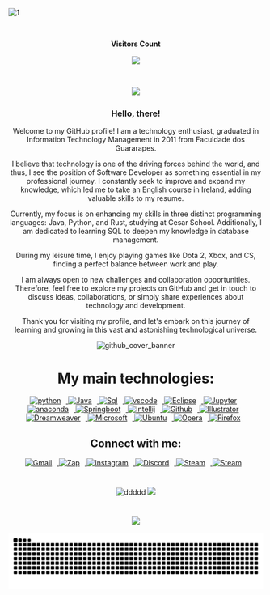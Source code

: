 ![1](https://user-images.githubusercontent.com/136653792/257000781-c9ea9605-7a8a-457d-90ec-60c4c29b4003.jpeg)
<div  align="center"> 

<div align="center">
<br><p align="centre"><b>Visitors Count</b></p>  
<p align="center"><img align="center" src="https://profile-counter.glitch.me/{HalleyVeras}/count.svg" /></p> 
<br></div>

<p align="center">
  <img src="https://github-profile-trophy.vercel.app/?username=HalleyVeras&theme=dracula&row=2&no-bg=true&column=3&margin-w=15&margin-h=15" />
</p>

### Hello, there! 



Welcome to my GitHub profile! I am a technology enthusiast, graduated in Information Technology Management in 2011 from Faculdade dos Guararapes.

I believe that technology is one of the driving forces behind the world, and thus, I see the position of Software Developer as something essential in my professional journey. I constantly seek to improve and expand my knowledge, which led me to take an English course in Ireland, adding valuable skills to my resume.

Currently, my focus is on enhancing my skills in three distinct programming languages: Java, Python, and Rust, studying at Cesar School. Additionally, I am dedicated to learning SQL to deepen my knowledge in database management.

During my leisure time, I enjoy playing games like Dota 2, Xbox, and CS, finding a perfect balance between work and play.

I am always open to new challenges and collaboration opportunities. Therefore, feel free to explore my projects on GitHub and get in touch to discuss ideas, collaborations, or simply share experiences about technology and development.

Thank you for visiting my profile, and let's embark on this journey of learning and growing in this vast and astonishing technological universe.


![github_cover_banner](https://user-images.githubusercontent.com/81872713/120901073-f0febc00-c60e-11eb-9090-3a08df0684f8.gif)

# My main technologies:

<a href="https://www.python.org/" target="_blank" rel="noreferrer">
      <img  alt="python" height="50px" style="padding-right:10px;" src="https://cdn.jsdelivr.net/gh/devicons/devicon/icons/python/python-original.svg" />
  </a>
  <a href="https://www.java.com/pt-BR/" target="_blank" rel="noreferrer">
      <img  alt="Java" height="50px" style="padding-right:10px; ;" src="https://cdn.jsdelivr.net/gh/devicons/devicon/icons/java/java-original.svg"/>
  </a>
  <a href="https://www.mysql.com" target="_blank" rel="noreferrer">
      <img  alt="Sql" height="50px" style="padding-right:10px;" src="https://cdn.jsdelivr.net/gh/devicons/devicon/icons/mysql/mysql-plain.svg"/>
  </a>
  <a href="https://code.visualstudio.com/" target="_blank" rel="noreferrer">
      <img  alt="vscode" height="50px" style="padding-right:10px;"src="https://cdn.jsdelivr.net/gh/devicons/devicon/icons/vscode/vscode-original.svg"/>
  </a>
  <a href="https://www.eclipse.org/" target="_blank" rel="noreferrer">
      <img  alt="Eclipse" height="50px" style="padding-right:10px;" src="https://cdn.freebiesupply.com/logos/large/2x/eclipse-11-logo-svg-vector.svg" />
  </a>
    <a href="http://jupyter.org/" target="_blank" rel="noreferrer">
      <img  alt="Jupyter" height="50px" style="padding-right:10px;"src="https://cdn.jsdelivr.net/gh/devicons/devicon/icons/jupyter/jupyter-original-wordmark.svg"/>
  </a>
  <a href="https://www.anaconda.com" target="_blank" rel="noreferrer">
      <img  alt="anaconda" height="50px" style="padding-right:10px;" src="https://cdn.jsdelivr.net/gh/devicons/devicon/icons/anaconda/anaconda-original.svg"/>
  </a>
  <a href="https://spring.io/projects/spring-boot" target="_blank" rel="noreferrer">
      <img  alt="Springboot" height="50px" style="padding-right:10px;" src="https://cdn.jsdelivr.net/gh/devicons/devicon/icons/spring/spring-original.svg"/>
  </a>
   <a href="https://www.jetbrains.com/pt-br/idea/" target="_blank" rel="noreferrer">
      <img  alt="Intellij" height="50px" style="padding-right:10px;" src="https://upload.wikimedia.org/wikipedia/commons/9/9c/IntelliJ_IDEA_Icon.svg"/>
  </a>
   <a href="https://github.com/HalleyVeras" target="_blank" rel="noreferrer">
      <img  alt="Github" height="50px" style="padding-right:10px;" src="https://cdn.jsdelivr.net/gh/devicons/devicon/icons/git/git-original.svg"/>
  </a>
   <a href="https://www.adobe.com" target="_blank" rel="noreferrer">
      <img  alt="Illustrator" height="50px" style="padding-right:10px;" src="https://upload.wikimedia.org/wikipedia/commons/f/fb/Adobe_Illustrator_CC_icon.svg"/>
  </a>
  <a href="https://www.adobe.com" target="_blank" rel="noreferrer">
      <img  alt="Dreamweaver" height="50px" style="padding-right:10px;" src="https://upload.wikimedia.org/wikipedia/commons/7/75/Adobe_Dreamweaver_CC_icon.svg"/>
  </a>
  <a href="https://www.microsoft.com/pt-br" target="_blank" rel="noreferrer">
      <img  alt="Microsoft" height="50px" style="padding-right:10px;" src="https://upload.wikimedia.org/wikipedia/commons/4/44/Microsoft_logo.svg"/>
  </a>
  <a href="https://ubuntu.com/download" target="_blank" rel="noreferrer">
      <img  alt="Ubuntu" height="50px" style="padding-right:10px;" src="https://cdn.jsdelivr.net/gh/devicons/devicon/icons/ubuntu/ubuntu-plain.svg"/>
  </a>
  <a href="https://www.opera.com/" target="_blank" rel="noreferrer">
      <img  alt="Opera" height="50px" style="padding-right:10px;" src="https://cdn.jsdelivr.net/gh/devicons/devicon/icons/opera/opera-original.svg"/>
  </a>
  <a href="https://www.mozilla.org/pt-BR/firefox/" target="_blank" rel="noreferrer">
      <img  alt="Firefox" height="50px" style="padding-right:10px;" src="https://cdn.jsdelivr.net/gh/devicons/devicon/icons/firefox/firefox-original.svg"/>
  </a>        


## Connect with me: 

<a href="mailto:halleyveras@gmail.com" target="_blank" rel="noreferrer">
      <img  alt="Gmail" height="45px" style="padding-right:10px;" src="https://upload.wikimedia.org/wikipedia/commons/7/7e/Gmail_icon_%282020%29.svg" />
  </a>
  <a href="https://api.whatsapp.com/send?phone=5581996107759&text=Ol%C3%A1!%20Bem-vindo%20ao%20meu%20WhatsApp%20de%20Desenvolvimento.%20Este%20%C3%A9%20o%20lugar%20onde%20compartilho%20minhas%20ideias,%20projetos%20e%20descobertas%20relacionadas%20ao%20mundo%20da%20programa%C3%A7%C3%A3o.%0A%0AFique%20%C3%A0%20vontade%20para%20iniciar%20uma%20conversa%20sobre%20qualquer%20t%C3%B3pico%20relacionado%20ao%20desenvolvimento,%20tirar%20d%C3%BAvidas,%20discutir%20tecnologias%20ou%20simplesmente%20bater%20um%20papo.%0A%0ATenha%20um%20%C3%B3timo%20dia%20e%20vamos%20come%C3%A7ar%20a%20codificar!%22%0AAt%C3%A9%20breve,%0AHalley%20Veras%20" target="_blank" rel="noreferrer">
      <img  alt="Zap" height="50px" style="padding-right:10px; ;" src="https://upload.wikimedia.org/wikipedia/commons/6/6b/WhatsApp.svg"/>
  </a>
  <a href="https://www.instagram.com/halley.veras/" target="_blank" rel="noreferrer">
      <img  alt="Instagram" height="50px" style="padding-right:10px;" src="https://upload.wikimedia.org/wikipedia/commons/e/e7/Instagram_logo_2016.svg" />
  </a>
  <a href="https://discord.gg/XQpa3YUH" target="_blank" rel="noreferrer">
      <img  alt="Discord" height="50px" style="padding-right:10px;" src="https://www.svgrepo.com/show/353655/discord-icon.svg"/>
  </a>
  <a href="https://steamcommunity.com/profiles/76561198087182726/" target="_blank" rel="noreferrer">
      <img  alt="Steam" height="50px" style="padding-right:10px;"src="https://www.svgrepo.com/show/452107/steam.svg"/>
 </a>
 <a href="https://www.linkedin.com/in/halley-veras-235b68244/" target="_blank" rel="noreferrer">
      <img  alt="Steam" height="50px" style="padding-right:10px;"src="https://upload.wikimedia.org/wikipedia/commons/thumb/8/81/LinkedIn_icon.svg/800px-LinkedIn_icon.svg.png?20210220164014"/>
 </a>

#

![ddddd](http://github-profile-summary-cards.vercel.app/api/cards/stats?username=HalleyVeras&theme=tokyonight)
![](http://github-profile-summary-cards.vercel.app/api/cards/most-commit-language?username=HalleyVeras&theme=tokyonight&exclude={exclude})
#

![](http://github-profile-summary-cards.vercel.app/api/cards/profile-details?username=HalleyVeras&theme=tokyonight)

![snake gif](https://github.com/HalleyVeras/HalleyVeras/blob/output/github-contribution-grid-snake.svg)
 


